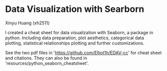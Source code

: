 # Data Visualization with Searborn

Xinyu Huang (xh2511)

I created a cheat sheet for data visualization with Seaborn, a package in python. Including data preparation, plot aesthetics, categorical data plotting, statistical relationships plotting and further customizations. 

See the two pdf files in 'https://github.com/Elliot1h/EDAV-cc' for cheat sheet and citations. They can also be found in 'resources/python_seaborn_cheatsheet'.
